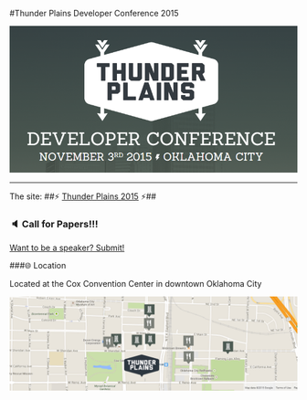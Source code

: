 #Thunder Plains Developer Conference 2015

![Thunderplains Banner](./readme/banner_2015.png)

-----------------------------------


The site:
##:zap: [Thunder Plains 2015](http://2015.thunderplainsconf.com) :zap:##

### :speaker: Call for Papers!!!

[Want to be a speaker? Submit!](http://cfp.thunderplainsconf.com)


###:globe_with_meridians: Location

Located at the Cox Convention Center in downtown Oklahoma City

![Thunderplains Location](./readme/tp_locale.png)
